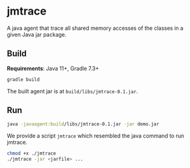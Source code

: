 # jmtrace

A java agent that trace all shared memory accesses of the classes in a given Java jar package.

## Build

**Requirements**: Java 11+, Gradle 7.3+

```sh
gradle build
```

The built agent jar is at `build/libs/jmtrace-0.1.jar`.

## Run

```sh
java -javaagent:build/libs/jmtrace-0.1.jar -jar demo.jar
```

We provide a script `jmtrace` which resembled the java command to run jmtrace.

```sh
chmod +x ./jmtrace
./jmtrace -jar <jarfile> ...
```
